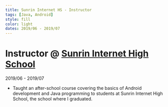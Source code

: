 ```yaml
---
title: Sunrin Internet HS - Instructor
tags: [Java, Android]
style: fill
color: light
dates: 2019/06 - 2019/07
---
```


<!-- (Optional) Image -->


<!-- Title, Organization, Employment Type, and Duration -->
# Instructor @ [Sunrin Internet High School](https://sunrint.sen.hs.kr/)

2019/06 - 2019/07

<!-- Work, Responsibilities, and Activities -->
* Taught an after-school course covering the basics of Android development and Java programming to students at Sunrin Internet High School, the school where I graduated.